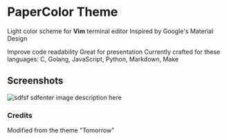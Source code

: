 PaperColor Theme
===================

Light  color scheme for **Vim** terminal editor
Inspired by Google's Material Design

Improve code readability
Great for presentation
Currently crafted for these languages:  C, Golang, JavaScript, Python, Markdown, Make

## Screenshots
![sdfsf sdfenter image description here](https://raw.githubusercontent.com/NLKNguyen/papercolor-theme/master/screenshots/C-with-syntax-enhanced.png)
### Credits
Modified from the theme "Tomorrow"